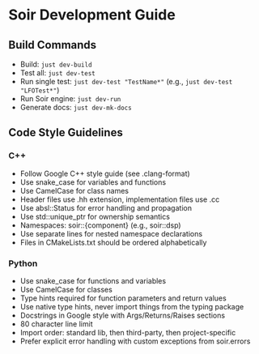 # Soir Development Guide

## Build Commands

- Build: `just dev-build`
- Test all: `just dev-test`
- Run single test: `just dev-test "TestName*"` (e.g., `just dev-test "LFOTest*"`)
- Run Soir engine: `just dev-run`
- Generate docs: `just dev-mk-docs`

## Code Style Guidelines

### C++

- Follow Google C++ style guide (see .clang-format)
- Use snake_case for variables and functions
- Use CamelCase for class names
- Header files use .hh extension, implementation files use .cc
- Use absl::Status for error handling and propagation
- Use std::unique_ptr for ownership semantics
- Namespaces: soir::{component} (e.g., soir::dsp)
- Use separate lines for nested namespace declarations
- Files in CMakeLists.txt should be ordered alphabetically

### Python

- Use snake_case for functions and variables
- Use CamelCase for classes
- Type hints required for function parameters and return values
- Use native type hints, never import things from the typing package
- Docstrings in Google style with Args/Returns/Raises sections
- 80 character line limit
- Import order: standard lib, then third-party, then project-specific
- Prefer explicit error handling with custom exceptions from soir.errors
